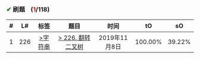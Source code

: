 
### <font color="green">✔</font> 刷题&nbsp;&nbsp;&nbsp;&nbsp;(<font color="red">1</font>/118)

\# | L# | 标签 | 题目 | 时间 | tO | sO
 :-: | :-: | :-: | :-: |:-: |:-: |:-:
1 | 226 |  <a href="https://github.com/xdxTao/LeetCode/tree/master/题解(titleSolution)/树(tree)">>字符串</a>  |<a href="https://github.com/xdxTao/LeetCode/tree/master/题解(titleSolution)/树(tree)/226. 翻转二叉树.md">> 226. 翻转二叉树</a> | 2019年11月8日 | 100.00% | 39.22%
